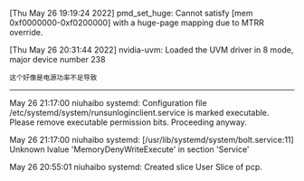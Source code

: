 [Thu May 26 19:19:24 2022] pmd_set_huge: Cannot satisfy [mem 0xf0000000-0xf0200000] with a huge-page mapping due to MTRR override.

[Thu May 26 20:31:44 2022] nvidia-uvm: Loaded the UVM driver in 8 mode, major device number 238
    
    这个好像是电源功率不足导致

---

May 26 21:17:00 niuhaibo systemd: Configuration file /etc/systemd/system/runsunloginclient.service is marked executable. Please remove executable permission bits. Proceeding anyway.



May 26 21:17:00 niuhaibo systemd: [/usr/lib/systemd/system/bolt.service:11] Unknown lvalue 'MemoryDenyWriteExecute' in section 'Service'


May 26 20:55:01 niuhaibo systemd: Created slice User Slice of pcp.
